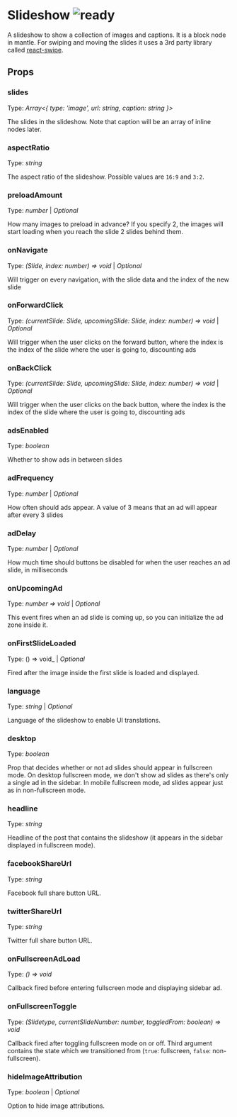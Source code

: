# Slideshow ![ready](status-images/ready.svg)

A slideshow to show a collection of images and captions. It is a block node in mantle.
For swiping and moving the slides it uses a 3rd party library called [react-swipe](https://github.com/voronianski/react-swipe).

<!-- STORY -->

## Props

### slides

Type: _Array<{ type: 'image', url: string, caption: string }>_

The slides in the slideshow. Note that caption will be an array of inline nodes later.

### aspectRatio

Type: _string_

The aspect ratio of the slideshow. Possible values are `16:9` and `3:2`.

### preloadAmount

Type: _number_ | _Optional_

How many images to preload in advance? If you specify 2, the images will start loading when you reach the slide 2 slides behind them.

### onNavigate

Type: _(Slide, index: number) => void_ | _Optional_

Will trigger on every navigation, with the slide data and the index of the new slide

### onForwardClick

Type: _(currentSlide: Slide, upcomingSlide: Slide, index: number) => void_ | _Optional_

Will trigger when the user clicks on the forward button, where the index is the index of the slide where the user is going to, discounting ads

### onBackClick

Type: _(currentSlide: Slide, upcomingSlide: Slide, index: number) => void_ | _Optional_

Will trigger when the user clicks on the back button, where the index is the index of the slide where the user is going to, discounting ads

### adsEnabled

Type: _boolean_

Whether to show ads in between slides

### adFrequency

Type: _number_ | _Optional_

How often should ads appear. A value of 3 means that an ad will appear after every 3 slides

### adDelay

Type: _number_ | _Optional_

How much time should buttons be disabled for when the user reaches an ad slide, in milliseconds

### onUpcomingAd

Type: _number => void_ | _Optional_

This event fires when an ad slide is coming up, so you can initialize the ad zone inside it.

### onFirstSlideLoaded

Type: () => void_ | _Optional_

Fired after the image inside the first slide is loaded and displayed.

### language

Type: _string_ | _Optional_

Language of the slideshow to enable UI translations.

### desktop

Type: _boolean_

Prop that decides whether or not ad slides should appear in fullscreen mode. On desktop fullscreen mode, we don't show ad slides as there's only a single ad in the sidebar. In mobile fullscreen mode, ad slides appear just as in non-fullscreen mode.

### headline

Type: _string_

Headline of the post that contains the slideshow (it appears in the sidebar displayed in fullscreen mode).

### facebookShareUrl

Type: _string_

Facebook full share button URL.

### twitterShareUrl

Type: _string_

Twitter full share button URL.

### onFullscreenAdLoad

Type: _() => void_

Callback fired before entering fullscreen mode and displaying sidebar ad.

### onFullscreenToggle

Type: _(Slidetype, currentSlideNumber: number, toggledFrom: boolean) => void_

Callback fired after toggling fullscreen mode on or off. Third argument contains the state which we transitioned from (`true`: fullscreen, `false`: non-fullscreen).

### hideImageAttribution

Type: _boolean_ | _Optional_

Option to hide image attributions.
